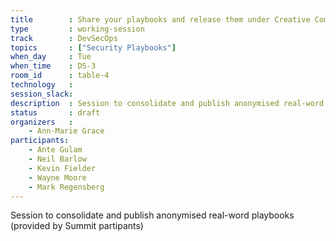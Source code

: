 ```yaml
---
title        : Share your playbooks and release them under Creative Commons
type         : working-session
track        : DevSecOps
topics       : ["Security Playbooks"]
when_day     : Tue
when_time    : DS-3
room_id      : table-4
technology   :
session_slack:
description  : Session to consolidate and publish anonymised real-word playbooks
status       : draft
organizers   :
    - Ann-Marie Grace
participants:
    - Ante Gulam
    - Neil Barlow
    - Kevin Fielder
    - Wayne Moore
    - Mark Regensberg
---
```


Session to consolidate and publish anonymised real-word playbooks (provided by Summit partipants)
